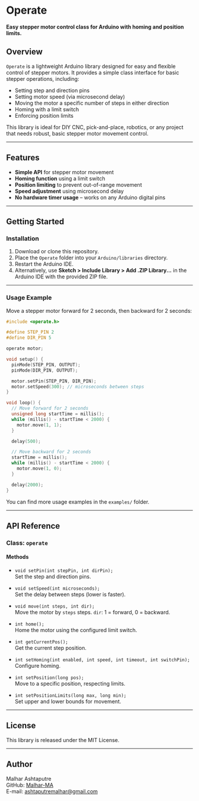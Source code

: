 # Operate

**Easy stepper motor control class for Arduino with homing and position limits.**

## Overview

`Operate` is a lightweight Arduino library designed for easy and flexible control of stepper motors. It provides a simple class interface for basic stepper operations, including:

- Setting step and direction pins
- Setting motor speed (via microsecond delay)
- Moving the motor a specific number of steps in either direction
- Homing with a limit switch
- Enforcing position limits

This library is ideal for DIY CNC, pick-and-place, robotics, or any project that needs robust, basic stepper motor movement control.

---

## Features

- **Simple API** for stepper motor movement
- **Homing function** using a limit switch
- **Position limiting** to prevent out-of-range movement
- **Speed adjustment** using microsecond delay
- **No hardware timer usage** – works on any Arduino digital pins

---

## Getting Started

### Installation

1. Download or clone this repository.
2. Place the `Operate` folder into your `Arduino/libraries` directory.
3. Restart the Arduino IDE.
4. Alternatively, use **Sketch > Include Library > Add .ZIP Library...** in the Arduino IDE with the provided ZIP file.

---

### Usage Example

Move a stepper motor forward for 2 seconds, then backward for 2 seconds:

```cpp
#include <operate.h>

#define STEP_PIN 2
#define DIR_PIN 5

operate motor;

void setup() {
  pinMode(STEP_PIN, OUTPUT);
  pinMode(DIR_PIN, OUTPUT);

  motor.setPin(STEP_PIN, DIR_PIN);
  motor.setSpeed(300); // microseconds between steps
}

void loop() {
  // Move forward for 2 seconds
  unsigned long startTime = millis();
  while (millis() - startTime < 2000) {
    motor.move(1, 1);
  }

  delay(500);

  // Move backward for 2 seconds
  startTime = millis();
  while (millis() - startTime < 2000) {
    motor.move(1, 0);
  }

  delay(2000);
}
```

You can find more usage examples in the `examples/` folder.

---

## API Reference

### Class: `operate`

#### Methods

- `void setPin(int stepPin, int dirPin);`  
  Set the step and direction pins.

- `void setSpeed(int microseconds);`  
  Set the delay between steps (lower is faster).

- `void move(int steps, int dir);`  
  Move the motor by `steps` steps. `dir`: 1 = forward, 0 = backward.

- `int home();`  
  Home the motor using the configured limit switch.

- `int getCurrentPos();`  
  Get the current step position.

- `int setHoming(int enabled, int speed, int timeout, int switchPin);`  
  Configure homing.

- `int setPosition(long pos);`  
  Move to a specific position, respecting limits.

- `int setPositionLimits(long max, long min);`  
  Set upper and lower bounds for movement.

---

## License

This library is released under the MIT License.

---

## Author

Malhar Ashtaputre  
GitHub: [Malhar-MA](https://github.com/Malhar-MA)  
E-mail: ashtaputremalhar@gmail.com